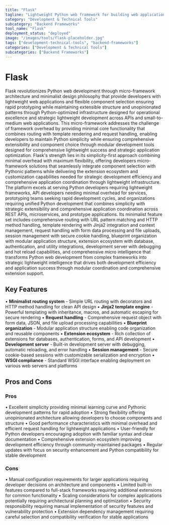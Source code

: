 ```yaml
---
title: "Flask"
tagline: "Lightweight Python web framework for building web applications"
category: "Development & Technical Tools"
subcategory: "Backend Frameworks"
tool_name: "Flask"
deployment_status: "deployed"
image: "/images/tools/flask-placeholder.jpg"
tags: ["development-technical-tools", "backend-frameworks"]
categories: ["Development & Technical Tools"]
subcategories: ["Backend Frameworks"]
---
```


# Flask

Flask revolutionizes Python web development through micro-framework architecture and minimalist design philosophy that provide developers with lightweight web applications and flexible component selection ensuring rapid prototyping while maintaining extensible structure and unopinionated patterns through Python-optimized infrastructure designed for operational excellence and strategic lightweight development across APIs and small-to-medium web applications. This micro-framework addresses the challenge of framework overhead by providing minimal core functionality that combines routing with template rendering and request handling, enabling developers to maintain Python simplicity while ensuring comprehensive extensibility and component choice through modular development tools designed for comprehensive lightweight success and strategic application optimization. Flask's strength lies in its simplicity-first approach combining minimal overhead with maximum flexibility, offering developers micro-framework solutions that seamlessly integrate component selection with Pythonic patterns while delivering the extension ecosystem and customization capabilities needed for strategic development efficiency and comprehensive application coordination through lightweight infrastructure. The platform excels at serving Python developers requiring lightweight frameworks, API developers needing minimal overhead for services, prototyping teams seeking rapid development cycles, and organizations requiring unified Python development that combines simplicity with strategic extensibility and comprehensive application coordination across REST APIs, microservices, and prototype applications. Its minimalist feature set includes comprehensive routing with URL pattern matching and HTTP method handling, template rendering with Jinja2 integration and context management, request handling with form data processing and file uploads, session management with secure cookie handling, blueprint organization with modular application structure, extension ecosystem with database, authentication, and utility integrations, development server with debugging and hot reload capabilities, and comprehensive micro intelligence that transforms Python web development from complex frameworks into strategic lightweight intelligence that drives both development efficiency and application success through modular coordination and comprehensive extension support.

## Key Features

• **Minimalist routing system** - Simple URL routing with decorators and HTTP method handling for clean API design
• **Jinja2 template engine** - Powerful templating with inheritance, macros, and automatic escaping for secure rendering
• **Request handling** - Comprehensive request object with form data, JSON, and file upload processing capabilities
• **Blueprint organization** - Modular application structure enabling code organization and reusable components
• **Extension ecosystem** - Rich collection of extensions for databases, authentication, forms, and API development
• **Development server** - Built-in development server with debugging, automatic reloading, and error handling
• **Session management** - Secure cookie-based sessions with customizable serialization and encryption
• **WSGI compliance** - Standard WSGI interface enabling deployment on various web servers and platforms

## Pros and Cons

### Pros
• Excellent simplicity providing minimal learning curve and Pythonic development patterns for rapid adoption
• Strong flexibility offering unopinionated architecture allowing developers to choose components and structure
• Good performance characteristics with minimal overhead and efficient request handling for lightweight applications
• User-friendly for Python developers encouraging adoption with familiar syntax and clear documentation
• Comprehensive extension ecosystem improving development efficiency through community-maintained packages
• Regular updates with focus on security enhancement and Python compatibility for stable development

### Cons
• Manual configuration requirements for larger applications requiring developer decisions on architecture and components
• Limited built-in features compared to full-stack frameworks requiring additional extensions for common functionality
• Scaling considerations for complex applications potentially requiring architectural planning and optimization
• Security responsibility requiring manual implementation of security features and vulnerability protection
• Extension dependency management requiring careful selection and compatibility verification for stable applications